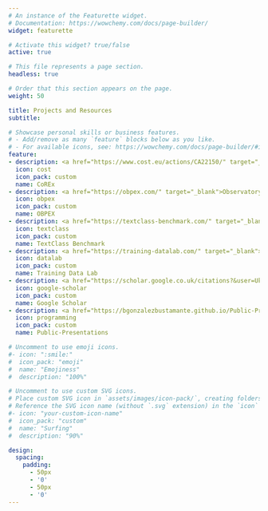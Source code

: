 ```yaml
---
# An instance of the Featurette widget.
# Documentation: https://wowchemy.com/docs/page-builder/
widget: featurette

# Activate this widget? true/false
active: true

# This file represents a page section.
headless: true

# Order that this section appears on the page.
weight: 50

title: Projects and Resources
subtitle:

# Showcase personal skills or business features.
# - Add/remove as many `feature` blocks below as you like.
# - For available icons, see: https://wowchemy.com/docs/page-builder/#icons
feature:
- description: <a href="https://www.cost.eu/actions/CA22150/" target="_blank">The Executive Triangle Research</a>
  icon: cost
  icon_pack: custom
  name: CoREx
- description: <a href="https://obpex.com/" target="_blank">Observatory of the Executive Power</a>
  icon: obpex
  icon_pack: custom
  name: OBPEX
- description: <a href="https://textclass-benchmark.com/" target="_blank">LLMs in social sciences</a>
  icon: textclass
  icon_pack: custom
  name: TextClass Benchmark
- description: <a href="https://training-datalab.com/" target="_blank">Research group</a>
  icon: datalab
  icon_pack: custom
  name: Training Data Lab
- description: <a href="https://scholar.google.co.uk/citations?&user=UknWOrEAAAAJ" target="_blank">H-index 17</a>
  icon: google-scholar
  icon_pack: custom
  name: Google Scholar
- description: <a href="https://bgonzalezbustamante.github.io/Public-Presentations" target="_blank">Presentations repository</a>
  icon: programming
  icon_pack: custom
  name: Public-Presentations

# Uncomment to use emoji icons.
#- icon: ":smile:"
#  icon_pack: "emoji"
#  name: "Emojiness"
#  description: "100%"  

# Uncomment to use custom SVG icons.
# Place custom SVG icon in `assets/images/icon-pack/`, creating folders if necessary.
# Reference the SVG icon name (without `.svg` extension) in the `icon` field.
#- icon: "your-custom-icon-name"
#  icon_pack: "custom"
#  name: "Surfing"
#  description: "90%"

design:
  spacing:
    padding:
      - 50px
      - '0'
      - 50px
      - '0'
---
```

